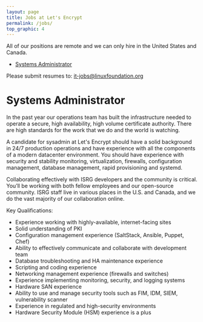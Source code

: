 ```yaml
---
layout: page
title: Jobs at Let's Encrypt
permalink: /jobs/
top_graphic: 4
---
```


All of our positions are remote and we can only hire in the United
States and Canada.

* [Systems Administrator](#systems-administrator)

Please submit resumes to: <it-jobs@linuxfoundation.org>

# Systems Administrator

In the past year our operations team has built the infrastructure
needed to operate a secure, high availability, high volume certificate
authority. There are high standards for the work that we do and the
world is watching.

A candidate for sysadmin at Let's Encrypt should have a solid
background in 24/7 production operations and have experience with all
the components of a modern datacenter environment. You should have
experience with security and stability monitoring, virtualization,
firewalls, configuration management, database management, rapid
provisioning and systemd.

Collaborating effectively with ISRG developers and the community is
critical. You’ll be working with both fellow employees and our
open-source community. ISRG staff live in various places in the U.S.
and Canada, and we do the vast majority of our collaboration online.

Key Qualifications:

* Experience working with highly-available, internet-facing sites
* Solid understanding of PKI
* Configuration management experience (SaltStack, Ansible, Puppet, Chef)
* Ability to effectively communicate and collaborate with development team
* Database troubleshooting and HA maintenance experience
* Scripting and coding experience
* Networking management experience (firewalls and switches)
* Experience implementing monitoring, security, and logging systems
* Hardware SAN experience
* Ability to use and manage security tools such as FIM, IDM, SIEM,
vulnerability scanner
* Experience in regulated and high-security environments
* Hardware Security Module (HSM) experience is a plus
